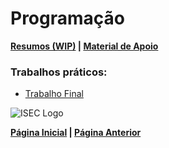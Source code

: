 # Programação

**[Resumos (WIP)](#) | [Material de Apoio](https://github.com/TheForgottened/programacao)**

### **Trabalhos práticos:**

- [Trabalho Final](https://github.com/TheForgottened/tp_prog)

![ISEC Logo](https://moodle.isec.pt/moodle/pluginfile.php/1/theme_adaptable/logo/1581343866/logo.png)

**[Página Inicial](../../../index.md) | [Página Anterior](../2ndSemester.md)**

